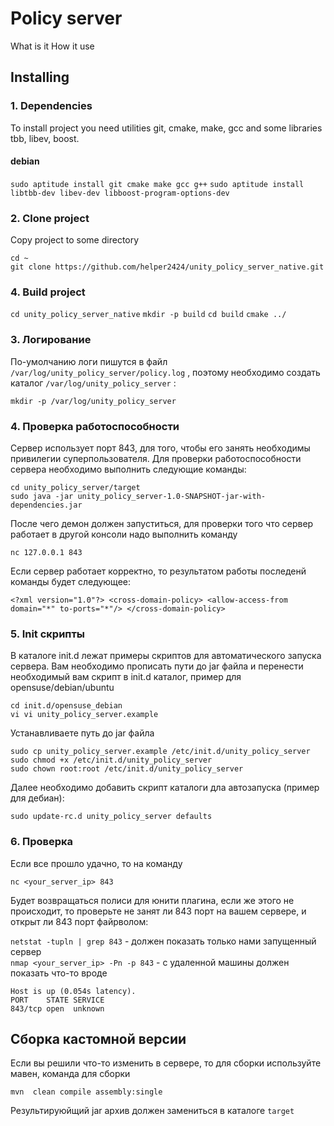 # Policy server

What is it
How it use

## Installing

### 1. Dependencies
To install project you need utilities git, cmake, make, gcc and some libraries tbb, libev, boost.

#### debian

`sudo aptitude install git cmake make gcc g++`
`sudo aptitude install libtbb-dev libev-dev libboost-program-options-dev`


### 2. Clone project

Copy project to some directory

`cd ~`  
`git clone https://github.com/helper2424/unity_policy_server_native.git`  

### 4. Build project 

`cd unity_policy_server_native`
`mkdir -p build`
`cd build`
`cmake ../`

### 3. Логирование

По-умолчанию логи пишутся в файл `/var/log/unity_policy_server/policy.log` , поэтому необходимо создать каталог `/var/log/unity_policy_server` :

`mkdir -p /var/log/unity_policy_server` 

### 4. Проверка работоспособности

Cервер использует порт 843, для того, чтобы его занять необходимы привилегии суперпользователя. Для проверки работоспособности сервера необходимо выполнить следующие команды:

`cd unity_policy_server/target`  
`sudo java -jar unity_policy_server-1.0-SNAPSHOT-jar-with-dependencies.jar`

После чего демон должен запуститься, для проверки того что сервер работает в другой консоли надо выполнить команду

`nc 127.0.0.1 843`

Если сервер работает корректно, то результатом работы последенй команды будет следующее:

`<?xml version="1.0"?>
<cross-domain-policy>
  <allow-access-from domain="*" to-ports="*"/>
</cross-domain-policy>`

### 5. Init скрипты

В каталоге init.d лежат примеры скриптов для автоматического запуска сервера. Вам необходимо прописать пути до jar файла и перенести необходимый вам скрипт в init.d каталог, пример для opensuse/debian/ubuntu

`cd init.d/opensuse_debian`  
`vi vi unity_policy_server.example`

Устанавливаете путь до jar файла

`sudo cp unity_policy_server.example /etc/init.d/unity_policy_server`
`sudo chmod +x /etc/init.d/unity_policy_server`  
`sudo chown root:root /etc/init.d/unity_policy_server`  

Далее необходимо добавить скрипт каталоги дла автозапуска (пример для дебиан):

`sudo update-rc.d unity_policy_server defaults`

### 6. Проверка

Если все прошло удачно, то на команду

`nc <your_server_ip> 843`  

Будет возвращаться полиси для юнити плагина, если же этого не происходит, то проверьте не занят ли 843 порт на вашем сервере, и открыт ли 843 порт файрволом:

`netstat -tupln | grep 843` - должен показать только нами запущенный сервер  
`nmap <your_server_ip> -Pn -p 843`  - с удаленной машины должен показать что-то вроде  

`Host is up (0.054s latency).`  
`PORT    STATE SERVICE`  
`843/tcp open  unknown`  


## Сборка кастомной версии 

Если вы решили что-то изменить в сервере, то для сборки используйте мавен, команда для сборки

`mvn  clean compile assembly:single`  

Результируюйщий jar архив должен замениться в каталоге  `target`


